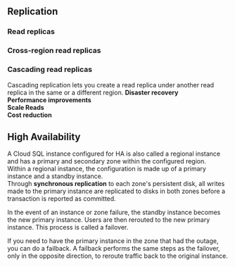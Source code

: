 ## Replication
### Read replicas
### Cross-region read replicas
### Cascading read replicas
Cascading replication lets you create a read replica under another read replica in the same or a different region.
**Disaster recovery**  
**Performance improvements**  
**Scale Reads**  
**Cost reduction**

## High Availability
A Cloud SQL instance configured for HA is also called a regional instance and has a primary and secondary zone within the configured region.  
Within a regional instance, the configuration is made up of a primary instance and a standby instance.  
Through **synchronous replication** to each zone's persistent disk, all writes made to the primary instance are replicated to disks in both zones before a transaction is reported as committed.

In the event of an instance or zone failure, the standby instance becomes the new primary instance. Users are then rerouted to the new primary instance. This process is called a failover.

If you need to have the primary instance in the zone that had the outage, you can do a failback. A failback performs the same steps as the failover, only in the opposite direction, to reroute traffic back to the original instance.